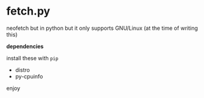 # fetch.py
neofetch but in python but it only supports GNU/Linux (at the time of writing this)

**dependencies**

install these with `pip`
* distro
* py-cpuinfo

enjoy
